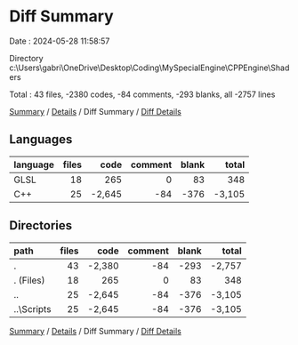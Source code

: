 # Diff Summary

Date : 2024-05-28 11:58:57

Directory c:\\Users\\gabri\\OneDrive\\Desktop\\Coding\\MySpecialEngine\\CPPEngine\\Shaders

Total : 43 files,  -2380 codes, -84 comments, -293 blanks, all -2757 lines

[Summary](results.md) / [Details](details.md) / Diff Summary / [Diff Details](diff-details.md)

## Languages
| language | files | code | comment | blank | total |
| :--- | ---: | ---: | ---: | ---: | ---: |
| GLSL | 18 | 265 | 0 | 83 | 348 |
| C++ | 25 | -2,645 | -84 | -376 | -3,105 |

## Directories
| path | files | code | comment | blank | total |
| :--- | ---: | ---: | ---: | ---: | ---: |
| . | 43 | -2,380 | -84 | -293 | -2,757 |
| . (Files) | 18 | 265 | 0 | 83 | 348 |
| .. | 25 | -2,645 | -84 | -376 | -3,105 |
| ..\\Scripts | 25 | -2,645 | -84 | -376 | -3,105 |

[Summary](results.md) / [Details](details.md) / Diff Summary / [Diff Details](diff-details.md)